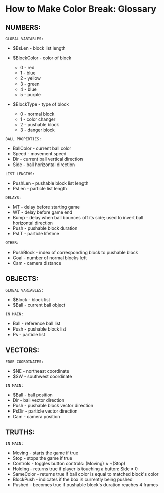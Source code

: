 # How to Make Color Break: Glossary

## NUMBERS:

```GLOBAL VARIABLES:```
- $BsLen - block list length

- $BlockColor - color of block
  - 0 - red
  - 1 - blue
  - 2 - yellow
  - 3 - green
  - 4 - blue
  - 5 - purple
- $BlockType - type of block
  - 0 - normal block
  - 1 - color changer
  - 2 - pushable block
  - 3 - danger block

```BALL PROPERTIES:```
- BallColor - current ball color
- Speed - movement speed
- Dir - current ball vertical direction
- Side - ball horizontal direction

```LIST LENGTHS:```
- PushLen - pushable block list length
- PsLen - particle list length

```DELAYS:```
- MT - delay before starting game
- WT - delay before game end
- Bump - delay when ball bounces off its side; used to invert ball horizontal direction
- Push - pushable block duration
- PsLT - particle lifetime

```OTHER:```
- PushBlock - index of corresponding block to pushable block
- Goal - number of normal blocks left
- Cam - camera distance

## OBJECTS:

```GLOBAL VARIABLES:```
- $Block - block list
- $Ball - current ball object

```IN MAIN:```
- Ball - reference ball list
- Push - pushable block list
- Ps - particle list

## VECTORS:

```EDGE COORDINATES:```
- $NE - northeast coordinate
- $SW - southwest coordinate

```IN MAIN:```
- $Ball - ball position
- Dir - ball vector direction
- Push - pushable block vector direction
- PsDir - particle vector direction
- Cam - camera position

## TRUTHS:

```IN MAIN:```
- Moving - starts the game if true
- Stop - stops the game if true
- Controls - toggles button controls: (Moving) ∧ ¬(Stop)
- Holding - returns true if player is touching a button: Side ≠ 0
- SameColor - returns true if ball color is equal to matched block's color
- BlockPush - indicates if the box is currently being pushed
- Pushed - becomes true if pushable block's duration reaches 4 frames